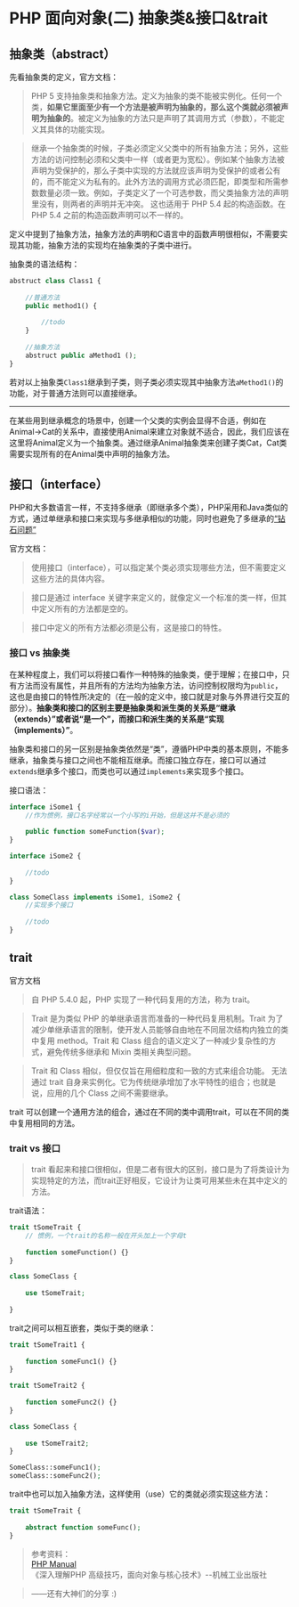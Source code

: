 # PHP 面向对象(二) 抽象类&接口&trait

## 抽象类（abstract）

先看抽象类的定义，官方文档：

> PHP 5 支持抽象类和抽象方法。定义为抽象的类不能被实例化。任何一个类，**如果它里面至少有一个方法是被声明为抽象的，那么这个类就必须被声明为抽象的**。被定义为抽象的方法只是声明了其调用方式（参数），不能定义其具体的功能实现。

> 继承一个抽象类的时候，子类必须定义父类中的所有抽象方法；另外，这些方法的访问控制必须和父类中一样（或者更为宽松）。例如某个抽象方法被声明为受保护的，那么子类中实现的方法就应该声明为受保护的或者公有的，而不能定义为私有的。此外方法的调用方式必须匹配，即类型和所需参数数量必须一致。例如，子类定义了一个可选参数，而父类抽象方法的声明里没有，则两者的声明并无冲突。 这也适用于 PHP 5.4 起的构造函数。在 PHP 5.4 之前的构造函数声明可以不一样的。

定义中提到了抽象方法，抽象方法的声明和C语言中的函数声明很相似，不需要实现其功能，抽象方法的实现均在抽象类的子类中进行。

抽象类的语法结构：

```php
abstruct class Class1 {
    
    //普通方法
    public method1() {
        
        //todo
    }
    
    //抽象方法
    abstruct public aMethod1 ();
}
```

若对以上抽象类`Class1`继承到子类，则子类必须实现其中抽象方法`aMethod1()`的功能，对于普通方法则可以直接继承。

---

在某些用到继承概念的场景中，创建一个父类的实例会显得不合适，例如在Animal->Cat的关系中，直接使用Animal来建立对象就不适合，因此，我们应该在这里将Animal定义为一个抽象类。通过继承Animal抽象类来创建子类Cat，Cat类需要实现所有的在Animal类中声明的抽象方法。


## 接口（interface）

PHP和大多数语言一样，不支持多继承（即继承多个类），PHP采用和Java类似的方式，通过单继承和接口来实现与多继承相似的功能，同时也避免了多继承的[“钻石问题”](https://cn.bing.com/search?q=%E5%A4%9A%E7%BB%A7%E6%89%BF+%E9%92%BB%E7%9F%B3%E9%97%AE%E9%A2%98)

官方文档：

> 使用接口（interface），可以指定某个类必须实现哪些方法，但不需要定义这些方法的具体内容。  

> 接口是通过 interface 关键字来定义的，就像定义一个标准的类一样，但其中定义所有的方法都是空的。

> 接口中定义的所有方法都必须是公有，这是接口的特性。

### 接口 vs 抽象类

在某种程度上，我们可以将接口看作一种特殊的抽象类，便于理解；在接口中，只有方法而没有属性，并且所有的方法均为抽象方法，访问控制权限均为`public`，这也是由接口的特性所决定的（在一般的定义中，接口就是对象与外界进行交互的部分）。**抽象类和接口的区别主要是抽象类和派生类的关系是“继承（extends）”或者说“是一个”，而接口和派生类的关系是“实现（implements）”**。

抽象类和接口的另一区别是抽象类依然是“类”，遵循PHP中类的基本原则，不能多继承，抽象类与接口之间也不能相互继承。而接口独立存在，接口可以通过`extends`继承多个接口，而类也可以通过`implements`来实现多个接口。

接口语法：

```php
interface iSome1 { 
    //作为惯例，接口名字经常以一个小写的i开始，但是这并不是必须的
    
    public function someFunction($var);
}

interface iSome2 {
    
    //todo
}

class SomeClass implements iSome1, iSome2 {
    //实现多个接口
    
    //todo
}
```


## trait

官方文档
> 自 PHP 5.4.0 起，PHP 实现了一种代码复用的方法，称为 trait。

> Trait 是为类似 PHP 的单继承语言而准备的一种代码复用机制。Trait 为了减少单继承语言的限制，使开发人员能够自由地在不同层次结构内独立的类中复用 method。Trait 和 Class 组合的语义定义了一种减少复杂性的方式，避免传统多继承和 Mixin 类相关典型问题。

> Trait 和 Class 相似，但仅仅旨在用细粒度和一致的方式来组合功能。 无法通过 trait 自身来实例化。它为传统继承增加了水平特性的组合；也就是说，应用的几个 Class 之间不需要继承。

trait 可以创建一个通用方法的组合，通过在不同的类中调用trait，可以在不同的类中复用相同的方法。

### trait vs 接口

> trait 看起来和接口很相似，但是二者有很大的区别，接口是为了将类设计为实现特定的方法，而trait正好相反，它设计为让类可用某些未在其中定义的方法。

trait语法：

```php
trait tSomeTrait {
    // 惯例，一个trait的名称一般在开头加上一个字母t
    
    function someFunction() {}
}

class SomeClass {
    
    use tSomeTrait;
    
}
```

trait之间可以相互嵌套，类似于类的继承：

```php
trait tSomeTrait1 {
    
    function someFunc1() {}
}

trait tSomeTrait2 {
    
    function someFunc2() {}
}

class SomeClass {
    
    use tSomeTrait2;
}

SomeClass::someFunc1();
someClass::someFunc2();
```

trait中也可以加入抽象方法，这样使用（use）它的类就必须实现这些方法：

```php
trait tSomeTrait {
    
    abstract function someFunc();
}
```

> 参考资料：  
[PHP Manual](php.net)  
《深入理解PHP 高级技巧，面向对象与核心技术》--机械工业出版社  

> ——还有大神们的分享 :)